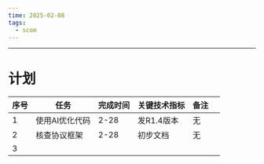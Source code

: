 ```yaml
---
time: 2025-02-08
tags:
  - scom
---
```

--- 
# 计划

| 序号  | 任务       | 完成时间 | 关键技术指标  | 备注  |     |
| --- | -------- | ---- | ------- | --- | --- |
| 1   | 使用AI优化代码 | 2-28 | 发R1.4版本 | 无   |     |
| 2   | 核查协议框架   | 2-28 | 初步文档    | 无   |     |
| 3   |          |      |         |     |     |
